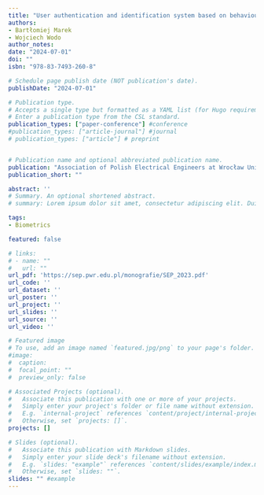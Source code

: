 ```yaml
---
title: "User authentication and identification system based on behavioural biometrics of typing errors."
authors:
- Bartłomiej Marek
- Wojciech Wodo
author_notes:
date: "2024-07-01"
doi: ""
isbn: "978-83-7493-260-8"

# Schedule page publish date (NOT publication's date).
publishDate: "2024-07-01"

# Publication type.
# Accepts a single type but formatted as a YAML list (for Hugo requirements).
# Enter a publication type from the CSL standard.
publication_types: ["paper-conference"] #conference
#publication_types: ["article-journal"] #journal
# publication_types: ["article"] # preprint


# Publication name and optional abbreviated publication name.
publication: "Association of Polish Electrical Engineers at Wrocław University of Technology: Trends and Technological Solutions in Electrical Engineering (pp. 153-162)."
publication_short: ""

abstract: ''
# Summary. An optional shortened abstract.
# summary: Lorem ipsum dolor sit amet, consectetur adipiscing elit. Duis posuere tellus ac convallis placerat. Proin tincidunt magna sed ex sollicitudin condimentum.

tags:
- Biometrics

featured: false

# links:
# - name: ""
#   url: ""
url_pdf: 'https://sep.pwr.edu.pl/monografie/SEP_2023.pdf'
url_code: ''
url_dataset: ''
url_poster: ''
url_project: ''
url_slides: ''
url_source: ''
url_video: ''

# Featured image
# To use, add an image named `featured.jpg/png` to your page's folder. 
#image:
#  caption: 
#  focal_point: ""
#  preview_only: false

# Associated Projects (optional).
#   Associate this publication with one or more of your projects.
#   Simply enter your project's folder or file name without extension.
#   E.g. `internal-project` references `content/project/internal-project/index.md`.
#   Otherwise, set `projects: []`.
projects: []

# Slides (optional).
#   Associate this publication with Markdown slides.
#   Simply enter your slide deck's filename without extension.
#   E.g. `slides: "example"` references `content/slides/example/index.md`.
#   Otherwise, set `slides: ""`.
slides: "" #example
---
```


<!-- {{% callout note %}}
Click the *Cite* button above to demo the feature to enable visitors to import publication metadata into their reference management software.
{{% /callout %}}

{{% callout note %}}
Create your slides in Markdown - click the *Slides* button to check out the example.
{{% /callout %}}

Add the publication's **full text** or **supplementary notes** here. You can use rich formatting such as including [code, math, and images](https://wowchemy.com/docs/content/writing-markdown-latex/). -->
